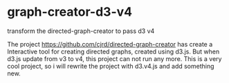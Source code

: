 # graph-creator-d3-v4
transform the directed-graph-creator to pass d3 v4

The project https://github.com/cjrd/directed-graph-creator has create a Interactive tool for creating directed graphs, created using d3.js. But when d3.js update from v3 to v4, this project can not run any more. 
This is a very cool project, so i will rewrite the project with d3.v4.js and add something new.




